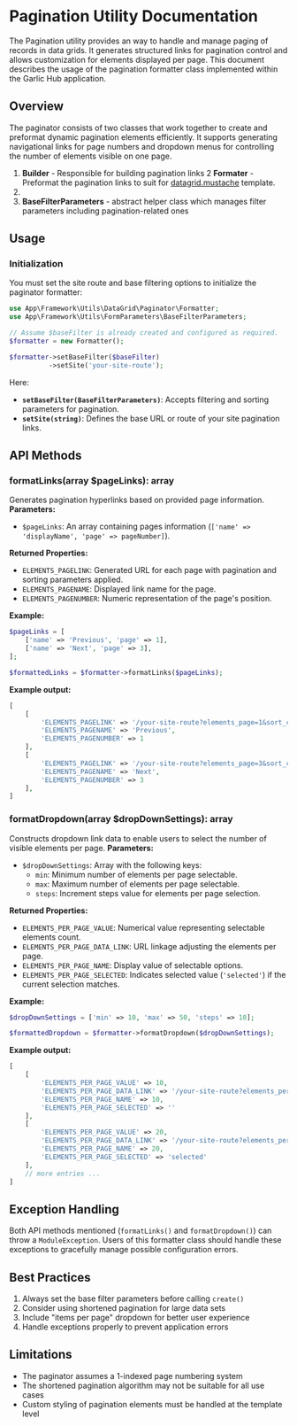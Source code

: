 # Pagination Utility Documentation

The Pagination utility provides an way to handle and manage paging of records in data grids. It generates structured links for pagination control and allows customization for elements displayed per page. This document describes the usage of the pagination formatter class implemented within the Garlic Hub application.

## Overview

The paginator consists of two classes that work together to create and preformat dynamic pagination elements efficiently. It supports generating navigational links for page numbers and dropdown menus for controlling the number of elements visible on one page.

1. **Builder** - Responsible for building pagination links
2 **Formater** - Preformat the  pagination links to suit for [datagrid.mustache](../../../templates/generic/datagrid.mustache) template.
2. 
3. **BaseFilterParameters** - abstract helper class which manages filter parameters including pagination-related ones

## Usage

### Initialization

You must set the site route and base filtering options to initialize the paginator formatter:

``` php
use App\Framework\Utils\DataGrid\Paginator\Formatter;
use App\Framework\Utils\FormParameters\BaseFilterParameters;

// Assume $baseFilter is already created and configured as required.
$formatter = new Formatter();

$formatter->setBaseFilter($baseFilter)
          ->setSite('your-site-route');
```
Here:
- **`setBaseFilter(BaseFilterParameters)`**: Accepts filtering and sorting parameters for pagination.
- **`setSite(string)`**: Defines the base URL or route of your site pagination links.

## API Methods
### formatLinks(array $pageLinks): array
Generates pagination hyperlinks based on provided page information.
**Parameters:**
- `$pageLinks`: An array containing pages information (`['name' => 'displayName', 'page' => pageNumber]`).

**Returned Properties:**
- `ELEMENTS_PAGELINK`: Generated URL for each page with pagination and sorting parameters applied.
- `ELEMENTS_PAGENAME`: Displayed link name for the page.
- `ELEMENTS_PAGENUMBER`: Numeric representation of the page's position.

**Example:**
``` php
$pageLinks = [
    ['name' => 'Previous', 'page' => 1],
    ['name' => 'Next', 'page' => 3],
];

$formattedLinks = $formatter->formatLinks($pageLinks);
```
**Example output:**
``` php
[
    [
        'ELEMENTS_PAGELINK' => '/your-site-route?elements_page=1&sort_column=name&sort_order=asc&elements_per_page=10',
        'ELEMENTS_PAGENAME' => 'Previous',
        'ELEMENTS_PAGENUMBER' => 1
    ],
    [
        'ELEMENTS_PAGELINK' => '/your-site-route?elements_page=3&sort_column=name&sort_order=asc&elements_per_page=10',
        'ELEMENTS_PAGENAME' => 'Next',
        'ELEMENTS_PAGENUMBER' => 3
    ],
]
```
### formatDropdown(array $dropDownSettings): array
Constructs dropdown link data to enable users to select the number of visible elements per page.
**Parameters:**
- `$dropDownSettings`: Array with the following keys:
    - `min`: Minimum number of elements per page selectable.
    - `max`: Maximum number of elements per page selectable.
    - `steps`: Increment steps value for elements per page selection.

**Returned Properties:**
- `ELEMENTS_PER_PAGE_VALUE`: Numerical value representing selectable elements count.
- `ELEMENTS_PER_PAGE_DATA_LINK`: URL linkage adjusting the elements per page.
- `ELEMENTS_PER_PAGE_NAME`: Display value of selectable options.
- `ELEMENTS_PER_PAGE_SELECTED`: Indicates selected value (`'selected'`) if the current selection matches.

**Example:**
``` php
$dropDownSettings = ['min' => 10, 'max' => 50, 'steps' => 10];

$formattedDropdown = $formatter->formatDropdown($dropDownSettings);
```
**Example output:**
``` php
[
    [
        'ELEMENTS_PER_PAGE_VALUE' => 10,
        'ELEMENTS_PER_PAGE_DATA_LINK' => '/your-site-route?elements_per_page=10&sort_column=name&sort_order=asc&elements_page=1',
        'ELEMENTS_PER_PAGE_NAME' => 10,
        'ELEMENTS_PER_PAGE_SELECTED' => ''
    ],
    [
        'ELEMENTS_PER_PAGE_VALUE' => 20,
        'ELEMENTS_PER_PAGE_DATA_LINK' => '/your-site-route?elements_per_page=20&sort_column=name&sort_order=asc&elements_page=1',
        'ELEMENTS_PER_PAGE_NAME' => 20,
        'ELEMENTS_PER_PAGE_SELECTED' => 'selected'
    ],
    // more entries ...
]
```
## Exception Handling
Both API methods mentioned (`formatLinks()` and `formatDropdown()`) can throw a `ModuleException`. Users of this formatter class should handle these exceptions to gracefully manage possible configuration errors.

## Best Practices

1. Always set the base filter parameters before calling `create()`
2. Consider using shortened pagination for large data sets
3. Include "items per page" dropdown for better user experience
4. Handle exceptions properly to prevent application errors

## Limitations
- The paginator assumes a 1-indexed page numbering system
- The shortened pagination algorithm may not be suitable for all use cases
- Custom styling of pagination elements must be handled at the template level